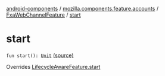 [android-components](../../index.md) / [mozilla.components.feature.accounts](../index.md) / [FxaWebChannelFeature](index.md) / [start](./start.md)

# start

`fun start(): `[`Unit`](https://kotlinlang.org/api/latest/jvm/stdlib/kotlin/-unit/index.html) [(source)](https://github.com/mozilla-mobile/android-components/blob/master/components/feature/accounts/src/main/java/mozilla/components/feature/accounts/FxaWebChannelFeature.kt#L67)

Overrides [LifecycleAwareFeature.start](../../mozilla.components.support.base.feature/-lifecycle-aware-feature/start.md)

